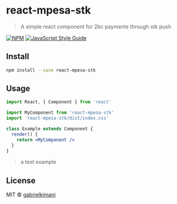 # react-mpesa-stk

>  A simple react component for 2bc payments through stk push

[![NPM](https://img.shields.io/npm/v/react-mpesa-stk.svg)](https://www.npmjs.com/package/react-mpesa-stk) [![JavaScript Style Guide](https://img.shields.io/badge/code_style-standard-brightgreen.svg)](https://standardjs.com)

## Install

```bash
npm install --save react-mpesa-stk
```

## Usage

```jsx
import React, { Component } from 'react'

import MyComponent from 'react-mpesa-stk'
import 'react-mpesa-stk/dist/index.css'

class Example extends Component {
  render() {
    return <MyComponent />
  }
}
```
>a test example

## License

MIT © [gabrielkimani](https://github.com/gabrielkimani)

